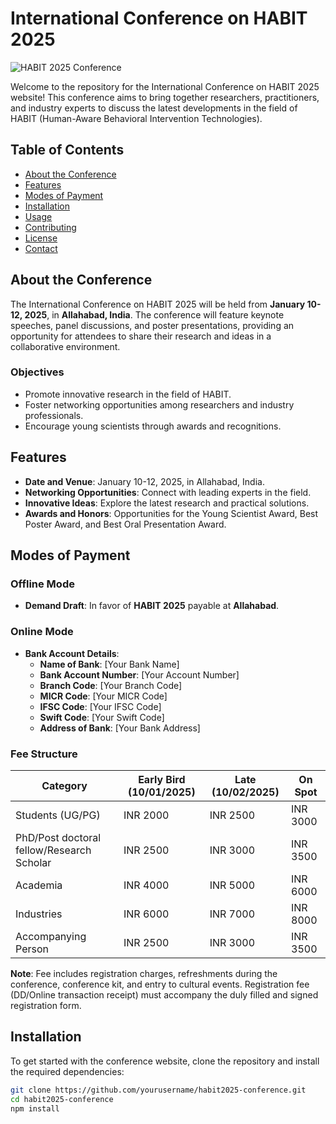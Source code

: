 # International Conference on HABIT 2025

![HABIT 2025 Conference](https://github.com/user-attachments/assets/a823832f-2589-4715-8ba0-9f8b6817ce29)


Welcome to the repository for the International Conference on HABIT 2025 website! This conference aims to bring together researchers, practitioners, and industry experts to discuss the latest developments in the field of HABIT (Human-Aware Behavioral Intervention Technologies).

## Table of Contents

- [About the Conference](#about-the-conference)
- [Features](#features)
- [Modes of Payment](#modes-of-payment)
- [Installation](#installation)
- [Usage](#usage)
- [Contributing](#contributing)
- [License](#license)
- [Contact](#contact)

## About the Conference

The International Conference on HABIT 2025 will be held from **January 10-12, 2025**, in **Allahabad, India**. The conference will feature keynote speeches, panel discussions, and poster presentations, providing an opportunity for attendees to share their research and ideas in a collaborative environment.

### Objectives
- Promote innovative research in the field of HABIT.
- Foster networking opportunities among researchers and industry professionals.
- Encourage young scientists through awards and recognitions.

## Features

- **Date and Venue**: January 10-12, 2025, in Allahabad, India.
- **Networking Opportunities**: Connect with leading experts in the field.
- **Innovative Ideas**: Explore the latest research and practical solutions.
- **Awards and Honors**: Opportunities for the Young Scientist Award, Best Poster Award, and Best Oral Presentation Award.

## Modes of Payment

### Offline Mode
- **Demand Draft**: In favor of **HABIT 2025** payable at **Allahabad**.

### Online Mode
- **Bank Account Details**:
    - **Name of Bank**: [Your Bank Name]
    - **Bank Account Number**: [Your Account Number]
    - **Branch Code**: [Your Branch Code]
    - **MICR Code**: [Your MICR Code]
    - **IFSC Code**: [Your IFSC Code]
    - **Swift Code**: [Your Swift Code]
    - **Address of Bank**: [Your Bank Address]

### Fee Structure
| Category | Early Bird (10/01/2025) | Late (10/02/2025) | On Spot |
|----------|--------------------------|--------------------|---------|
| Students (UG/PG) | INR 2000 | INR 2500 | INR 3000 |
| PhD/Post doctoral fellow/Research Scholar | INR 2500 | INR 3000 | INR 3500 |
| Academia | INR 4000 | INR 5000 | INR 6000 |
| Industries | INR 6000 | INR 7000 | INR 8000 |
| Accompanying Person | INR 2500 | INR 3000 | INR 3500 |

**Note**: Fee includes registration charges, refreshments during the conference, conference kit, and entry to cultural events. Registration fee (DD/Online transaction receipt) must accompany the duly filled and signed registration form.

## Installation

To get started with the conference website, clone the repository and install the required dependencies:

```bash
git clone https://github.com/yourusername/habit2025-conference.git
cd habit2025-conference
npm install
